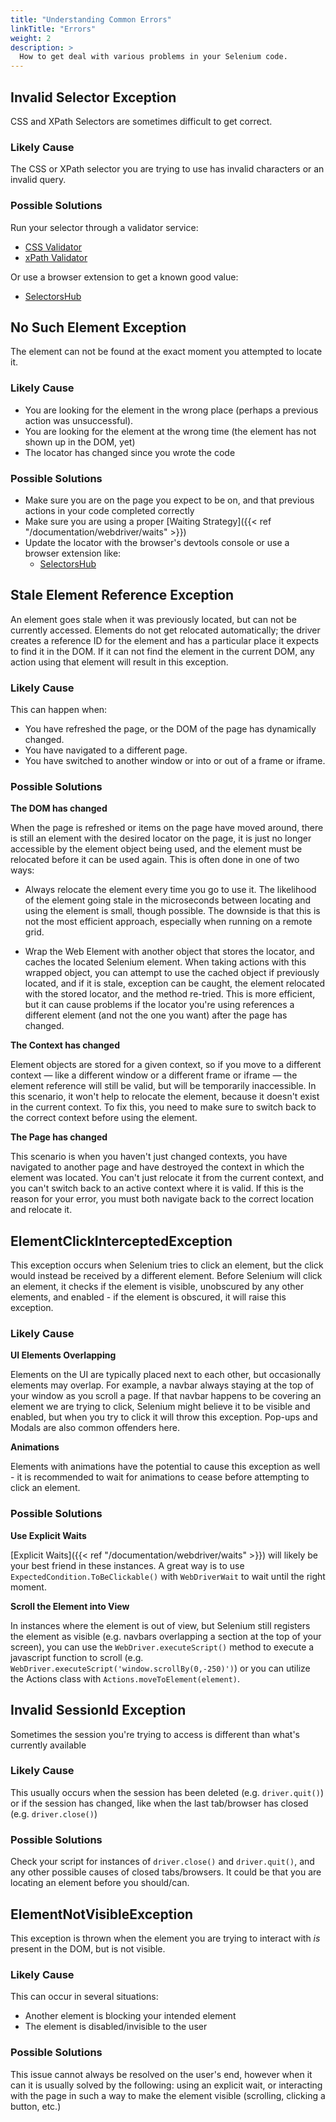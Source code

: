 ```yaml
---
title: "Understanding Common Errors"
linkTitle: "Errors"
weight: 2
description: >
  How to get deal with various problems in your Selenium code.
---
```


## Invalid Selector Exception

CSS and XPath Selectors are sometimes difficult to get correct.

### Likely Cause

The CSS or XPath selector you are trying to use has invalid characters or an invalid query.

### Possible Solutions

Run your selector through a validator service:
* [CSS Validator](http://csslint.net/)
* [xPath Validator](http://www.freeformatter.com/xpath-tester.html)

Or use a browser extension to get a known good value:
* [SelectorsHub](https://selectorshub.com/selectorshub/)

## No Such Element Exception

The element can not be found at the exact moment you attempted to locate it.

### Likely Cause

* You are looking for the element in the wrong place (perhaps a previous action was unsuccessful).
* You are looking for the element at the wrong time (the element has not shown up in the DOM, yet)
* The locator has changed since you wrote the code

### Possible Solutions

* Make sure you are on the page you expect to be on, and that previous actions in your code completed correctly
* Make sure you are using a proper [Waiting Strategy]({{< ref "/documentation/webdriver/waits" >}})
* Update the locator with the browser's devtools console or use a browser extension like:
  * [SelectorsHub](https://selectorshub.com/selectorshub/)

## Stale Element Reference Exception 

An element goes stale when it was previously located, but can not be currently accessed.
Elements do not get relocated automatically; the driver creates a reference ID for the element and
has a particular place it expects to find it in the DOM. If it can not find the element
in the current DOM, any action using that element will result in this exception.

### Likely Cause

This can happen when:

* You have refreshed the page, or the DOM of the page has dynamically changed.
* You have navigated to a different page.
* You have switched to another window or into or out of a frame or iframe.

### Possible Solutions

**The DOM has changed**

When the page is refreshed or items on the page have moved around, there is still
an element with the desired locator on the page, it is just no longer accessible
by the element object being used, and the element must be relocated before it can be used again.
This is often done in one of two ways:

* Always relocate the element every time you go to use it. The likelihood of
the element going stale in the microseconds between locating and using the element
is small, though possible. The downside is that this is not the most efficient approach,
especially when running on a remote grid.

* Wrap the Web Element with another object that stores the locator, and caches the
located Selenium element. When taking actions with this wrapped object, you can
attempt to use the cached object if previously located, and if it is stale, exception
can be caught, the element relocated with the stored locator, and the method re-tried.
This is more efficient, but it can cause problems if the locator you're using
references a different element (and not the one you want) after the page has changed.

**The Context has changed**

Element objects are stored for a given context, so if you move to a different context —
like a different window or a different frame or iframe — the element reference will
still be valid, but will be temporarily inaccessible. In this scenario, it won't
help to relocate the element, because it doesn't exist in the current context.
To fix this, you need to make sure to switch back to the correct context before using the element. 

**The Page has changed**

This scenario is when you haven't just changed contexts, you have navigated to another page
and have destroyed the context in which the element was located. 
You can't just relocate it from the current context,
and you can't switch back to an active context where it is valid. If this is the reason
for your error, you must both navigate back to the correct location and relocate it.

## ElementClickInterceptedException

This exception occurs when Selenium tries to click an element, but the click would instead 
be received by a different element. Before Selenium will click an element, it checks if the 
element is visible, unobscured by any other elements, and enabled - if the element is obscured, 
it will raise this exception.

### Likely Cause

**UI Elements Overlapping** 

Elements on the UI are typically placed next to each other, but occasionally elements may overlap. 
For example, a navbar always staying at the top of your window as you scroll a page. If that navbar 
happens to be covering an element we are trying to click, Selenium might believe it to be visible 
and enabled, but when you try to click it will throw this exception. Pop-ups and Modals are also 
common offenders here.

**Animations** 

Elements with animations have the potential to cause this exception as well - it is recommended to 
wait for animations to cease before attempting to click an element.

### Possible Solutions

**Use Explicit Waits** 

[Explicit Waits]({{< ref "/documentation/webdriver/waits" >}}) will likely be your best friend in these instances. 
A great way is to use `ExpectedCondition.ToBeClickable()` with `WebDriverWait` to wait until the right moment.

**Scroll the Element into View** 

In instances where the element is out of view, but Selenium still registers the element as visible 
(e.g. navbars overlapping a section at the top of your screen), you can use the `WebDriver.executeScript()` 
method to execute a javascript function to scroll (e.g. `WebDriver.executeScript('window.scrollBy(0,-250)')`) 
or you can utilize the Actions class with `Actions.moveToElement(element)`.

## Invalid SessionId Exception

Sometimes the session you're trying to access is different than what's currently available

### Likely Cause

This usually occurs when the session has been deleted (e.g. `driver.quit()`) or if the session has changed, 
like when the last tab/browser has closed (e.g. `driver.close()`)

### Possible Solutions

Check your script for instances of `driver.close()` and `driver.quit()`, and any other possible causes of closed 
tabs/browsers. It could be that you are locating an element before you should/can.

## ElementNotVisibleException

This exception is thrown when the element you are trying to interact with _is_ present in the DOM, but is not visible. 

### Likely Cause

This can occur in several situations:
* Another element is blocking your intended element
* The element is disabled/invisible to the user

### Possible Solutions

This issue cannot always be resolved on the user's end, however when it can it is usually solved by the following: 
using an explicit wait, or interacting with the page in such a way to make the element visible 
(scrolling, clicking a button, etc.)